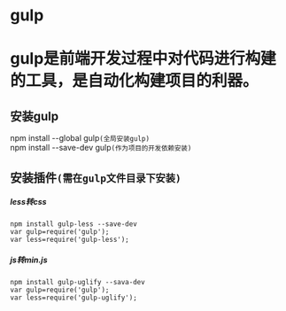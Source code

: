 gulp
===
# gulp是前端开发过程中对代码进行构建的工具，是自动化构建项目的利器。<br>
## 安装gulp<br>
npm install --global gulp`(全局安装gulp)`<br>
npm install --save-dev gulp`(作为项目的开发依赖安装)`<br>
## 安装插件`(需在gulp文件目录下安装)`<br>
##### less转css<br>
    npm install gulp-less --save-dev
    var gulp=require('gulp');
    var less=require('gulp-less');
##### js转min.js<br>
    npm install gulp-uglify --sava-dev
    var gulp=require('gulp');
    var less=require('gulp-uglify');
